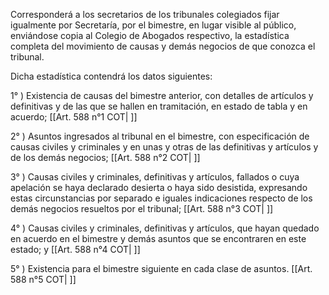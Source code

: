 Corresponderá a los secretarios de los tribunales colegiados fijar igualmente por Secretaría, por el bimestre, en lugar visible al público, enviándose copia al Colegio de Abogados respectivo, la estadística completa del movimiento de causas y demás negocios de que conozca el tribunal.

Dicha estadística contendrá los datos siguientes:

1° ) Existencia de causas del bimestre anterior, con detalles de artículos y definitivas y de las que se hallen en tramitación, en estado de tabla y en acuerdo; [[Art. 588 n°1 COT| ]]

2° ) Asuntos ingresados al tribunal en el bimestre, con especificación de causas civiles y criminales y en unas y otras de las definitivas y artículos y de los demás negocios; [[Art. 588 n°2 COT| ]]

3° ) Causas civiles y criminales, definitivas y artículos, fallados o cuya apelación se haya declarado desierta o haya sido desistida, expresando estas circunstancias por separado e iguales indicaciones respecto de los demás negocios resueltos por el tribunal; [[Art. 588 n°3 COT| ]]

4° ) Causas civiles y criminales, definitivas y artículos, que hayan quedado en acuerdo en el bimestre y demás asuntos que se encontraren en este estado; y [[Art. 588 n°4 COT| ]]

5° ) Existencia para el bimestre siguiente en cada clase de asuntos. [[Art. 588 n°5 COT| ]]